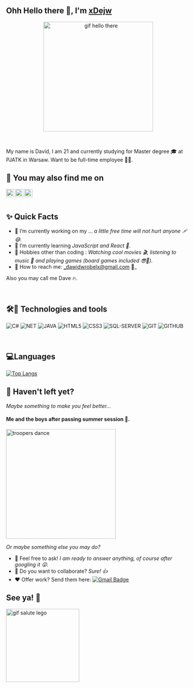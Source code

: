 ## Ohh Hello there 👋, I'm [xDejw](https://github.com/xDejw)
<p align="center">
  <img src="https://media1.giphy.com/media/xTiIzJSKB4l7xTouE8/giphy.gif" alt="gif hello there" height="300"/>
</p>

<br/>

<p>
  My name is David, I am 21 and currently studying for Master degree 🎓 at PJATK in Warsaw. Want to be full-time employee 🧑‍💼.
</p>

## 👀 You may also find me on
<p>
  <a href="https://steamcommunity.com/profiles/76561198074374282/">
    <img align="left" alt="Dave | Steam" width="22px" src="https://seeklogo.com/images/S/steam-logo-73274B19E3-seeklogo.com.png" />
  </a>
  <a href="https://open.spotify.com/user/21hstacqbxrzyf65kpciup6dy">
    <img align="left" alt="Dave | Spotify" width="22px" src="https://seeklogo.com/images/S/spotify-2015-logo-560E071CB7-seeklogo.com.png?v=637903118310000000" />
  </a>
  <a href="mailto:dawidwrobelx@gmail.com">
    <img align="left" alt="Dave | Gmail" width="22px" src="https://seeklogo.com/images/G/gmail-new-2020-logo-32DBE11BB4-seeklogo.com.png" />
  </a>
</p>

<br/>
<br/>

## ✨ Quick Facts

- 🔭 I’m currently working on my ... _a little free time will not hurt anyone 🩹😅._
- 🌱 I’m currently learning _JavaScript and React 💪_.
- 🎿 Hobbies other than coding : _Watching cool movies 🎬, listening to music 🎵 and playing games (board games included 😎🎲)._
- 📮 How to reach me: _dawidwrobelx@gmail.com 🤙_

Also you may call me Dave 🔥.

<br/>

## 🛠🧰 Technologies and tools

![C#](https://img.shields.io/badge/C_SHARP-753091?style=for-the-badge&logo=csharp&logoColor=white)
![NET](https://img.shields.io/badge/.NET-5C2E91?style=for-the-badge&logo=.net&logoColor=white)
![JAVA](https://img.shields.io/badge/JAVA-F73026?style=for-the-badge&logo=java&logoColor=white)
![HTML5](https://img.shields.io/badge/HTML5-E34F26?style=for-the-badge&logo=html5&logoColor=white)
![CSS3](https://img.shields.io/badge/CSS3-1572B6?style=for-the-badge&logo=css3&logoColor=white)
![SQL-SERVER](https://img.shields.io/badge/SQL_SERVER-0078D4?style=for-the-badge&logo=microsoft-sql-server&logoColor=white)
![GIT](https://img.shields.io/badge/GIT-F05033?style=for-the-badge&logo=git&logoColor=white)
![GITHUB](https://img.shields.io/badge/GITHUB-1A1D21?style=for-the-badge&logo=github&logoColor=white)


<br/>

## 💻Languages

[![Top Langs](https://github-readme-stats.vercel.app/api/top-langs/?username=xDejw&layout=compact&theme=nightowl&langs_count=10)](https://github.com/anuraghazra/github-readme-stats)

## 🤔 Haven't left yet?

_Maybe something to make you feel better..._

#### Me and the boys after passing summer session 🤣.

<img src="https://c.tenor.com/1a6SagucLd0AAAAd/storm-trooper.gif" alt="troopers dance" height="300"/>

_Or maybe something else you may do?_

- 💬 Feel free to ask! _I am ready to answer anything, of course after googling it 😜._
- 🤝 Do you want to collaborate? _Sure! 👍_
- ❤️ Offer work? Send them here:
[![Gmail Badge](https://img.shields.io/badge/dawidwrobelx@gmail.com-c14438?style=flat-square&logo=Gmail&logoColor=white&link=mailto:dawidwrobelx@gmail.com)](mailto:dawidwrobelx@gmail.com)

## See ya! 👋
<img src="https://c.tenor.com/eM3kX8ev524AAAAC/star-wars-han-solo.gif" alt="gif salute lego" height="200"/>

